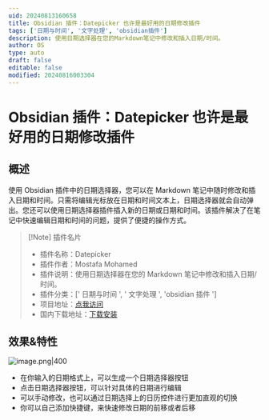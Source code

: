 ```yaml
---
uid: 20240813160658
title: Obsidian 插件：Datepicker 也许是最好用的日期修改插件
tags: ['日期与时间', '文字处理', 'obsidian插件']
description: 使用日期选择器在您的Markdown笔记中修改和插入日期/时间。
author: OS
type: auto
draft: false
editable: false
modified: 20240816003304
---
```


# Obsidian 插件：Datepicker 也许是最好用的日期修改插件

## 概述

使用 Obsidian 插件中的日期选择器，您可以在 Markdown 笔记中随时修改和插入日期和时间。只需将编辑光标放在日期和时间文本上，日期选择器就会自动弹出。您还可以使用日期选择器插件插入新的日期或日期和时间。该插件解决了在笔记中快速编辑日期和时间的问题，提供了便捷的操作方式。

> [!Note] 插件名片
> - 插件名称：Datepicker
> - 插件作者：Mostafa Mohamed
> - 插件说明：使用日期选择器在您的 Markdown 笔记中修改和插入日期/时间。
> - 插件分类：[' 日期与时间 ', ' 文字处理 ', 'obsidian 插件 ']
> - 项目地址：[点我访问](https://github.com/joycode-hub/datepicker-plugin)
> - 国内下载地址：[下载安装](https://pkmer.cn/products/plugin/pluginMarket/?datepicker)

## 效果&特性

![image.png|400](https://cdn.pkmer.cn/images/20240816003137.png!pkmer)

- 在你输入的日期格式上，可以生成一个日期选择器按钮
- 点击日期选择器按钮，可以针对具体的日期进行编辑
- 可以手动修改，也可以通过日期选择上的日历控件进行更加直观的切换
- 你可以自己添加快捷键，来快速修改日期的前移或者后移




